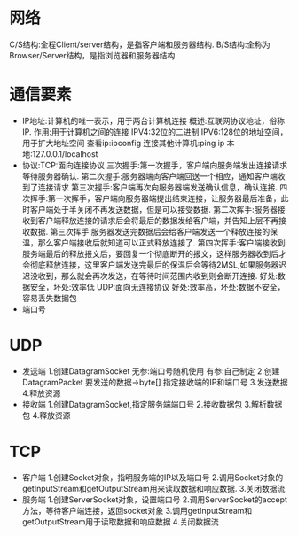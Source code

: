 # 网络
C/S结构:全程Client/server结构，是指客户端和服务器结构.
B/S结构:全称为Browser/Server结构，是指浏览器和服务器结构.
# 通信要素
* IP地址:计算机的唯一表示，用于两台计算机连接
概述:互联网协议地址，俗称IP.
作用:用于计算机之间的连接
IPV4:32位的二进制
IPV6:128位的地址空间，用于扩大地址空间
查看ip:ipconfig
连接其他计算机:ping ip
本地:127.0.0.1/localhost
* 协议:TCP:面向连接协议
三次握手:第一次握手，客户端向服务端发出连接请求等待服务器确认.
第二次握手:服务器端向客户端回送一个相应，通知客户端收到了连接请求
第三次握手:客户端再次向服务器端发送确认信息，确认连接.
四次挥手:第一次挥手，客户端向服务器端提出结束连接，让服务器最后准备，此时客户端处于半关闭不再发送数据，但是可以接受数据.
第二次挥手:服务器接收到客户端释放连接的请求后会将最后的数据发给客户端，并告知上层不再接收数据.
第三次挥手:服务器发送完数据后会给客户端发送一个释放连接的保温，那么客户端接收后就知道可以正式释放连接了.
第四次挥手:客户端接收到服务端最后的释放报文后，要回复一个彻底断开的报文，这样服务器收到后才会彻底释放连接，这里客户端发送完最后的保温后会等待2MSL,如果服务器迟迟没收到，那么就会再次发送，在等待时间范围内收到则会断开连接.
好处:数据安全，坏处:效率低
UDP:面向无连接协议
好处:效率高，坏处:数据不安全，容易丢失数据包
* 端口号
# UDP
* 发送端
1.创建DatagramSocket
无参:端口号随机使用
有参:自己制定
2.创建DatagramPacket
要发送的数据->byte[]
指定接收端的IP和端口号
3.发送数据
4.释放资源
* 接收端
1.创建DatagramSocket,指定服务端端口号
2.接收数据包
3.解析数据包
4.释放资源
# TCP
* 客户端
1.创建Socket对象，指明服务端的IP以及端口号
2.调用Socket对象的getInputStream和getOutputStream用来读取数据和响应数据.
3.关闭数据流
* 服务端
1.创建ServerSocket对象，设置端口号
2.调用ServerSocket的accept方法，等待客户端连接，返回socket对象
3.调用getInputStream和getOutputStream用于读取数据和响应数据
4.关闭数据流